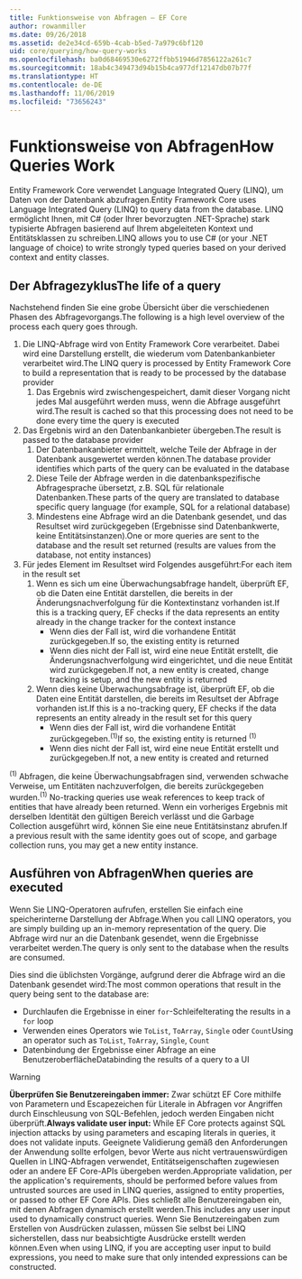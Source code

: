 ```yaml
---
title: Funktionsweise von Abfragen – EF Core
author: rowanmiller
ms.date: 09/26/2018
ms.assetid: de2e34cd-659b-4cab-b5ed-7a979c6bf120
uid: core/querying/how-query-works
ms.openlocfilehash: ba0d68469530e6272ffbb51946d7856122a261c7
ms.sourcegitcommit: 18ab4c349473d94b15b4ca977df12147db07b77f
ms.translationtype: HT
ms.contentlocale: de-DE
ms.lasthandoff: 11/06/2019
ms.locfileid: "73656243"
---
```

# <a name="how-queries-work"></a><span data-ttu-id="79a2a-102">Funktionsweise von Abfragen</span><span class="sxs-lookup"><span data-stu-id="79a2a-102">How Queries Work</span></span>

<span data-ttu-id="79a2a-103">Entity Framework Core verwendet Language Integrated Query (LINQ), um Daten von der Datenbank abzufragen.</span><span class="sxs-lookup"><span data-stu-id="79a2a-103">Entity Framework Core uses Language Integrated Query (LINQ) to query data from the database.</span></span> <span data-ttu-id="79a2a-104">LINQ ermöglicht Ihnen, mit C# (oder Ihrer bevorzugten .NET-Sprache) stark typisierte Abfragen basierend auf Ihrem abgeleiteten Kontext und Entitätsklassen zu schreiben.</span><span class="sxs-lookup"><span data-stu-id="79a2a-104">LINQ allows you to use C# (or your .NET language of choice) to write strongly typed queries based on your derived context and entity classes.</span></span>

## <a name="the-life-of-a-query"></a><span data-ttu-id="79a2a-105">Der Abfragezyklus</span><span class="sxs-lookup"><span data-stu-id="79a2a-105">The life of a query</span></span>

<span data-ttu-id="79a2a-106">Nachstehend finden Sie eine grobe Übersicht über die verschiedenen Phasen des Abfragevorgangs.</span><span class="sxs-lookup"><span data-stu-id="79a2a-106">The following is a high level overview of the process each query goes through.</span></span>

1. <span data-ttu-id="79a2a-107">Die LINQ-Abfrage wird von Entity Framework Core verarbeitet. Dabei wird eine Darstellung erstellt, die wiederum vom Datenbankanbieter verarbeitet wird.</span><span class="sxs-lookup"><span data-stu-id="79a2a-107">The LINQ query is processed by Entity Framework Core to build a representation that is ready to be processed by the database provider</span></span>
   1. <span data-ttu-id="79a2a-108">Das Ergebnis wird zwischengespeichert, damit dieser Vorgang nicht jedes Mal ausgeführt werden muss, wenn die Abfrage ausgeführt wird.</span><span class="sxs-lookup"><span data-stu-id="79a2a-108">The result is cached so that this processing does not need to be done every time the query is executed</span></span>
2. <span data-ttu-id="79a2a-109">Das Ergebnis wird an den Datenbankanbieter übergeben.</span><span class="sxs-lookup"><span data-stu-id="79a2a-109">The result is passed to the database provider</span></span>
   1. <span data-ttu-id="79a2a-110">Der Datenbankanbieter ermittelt, welche Teile der Abfrage in der Datenbank ausgewertet werden können.</span><span class="sxs-lookup"><span data-stu-id="79a2a-110">The database provider identifies which parts of the query can be evaluated in the database</span></span>
   2. <span data-ttu-id="79a2a-111">Diese Teile der Abfrage werden in die datenbankspezifische Abfragesprache übersetzt, z.B. SQL für relationale Datenbanken.</span><span class="sxs-lookup"><span data-stu-id="79a2a-111">These parts of the query are translated to database specific query language (for example, SQL for a relational database)</span></span>
   3. <span data-ttu-id="79a2a-112">Mindestens eine Abfrage wird an die Datenbank gesendet, und das Resultset wird zurückgegeben (Ergebnisse sind Datenbankwerte, keine Entitätsinstanzen).</span><span class="sxs-lookup"><span data-stu-id="79a2a-112">One or more queries are sent to the database and the result set returned (results are values from the database, not entity instances)</span></span>
3. <span data-ttu-id="79a2a-113">Für jedes Element im Resultset wird Folgendes ausgeführt:</span><span class="sxs-lookup"><span data-stu-id="79a2a-113">For each item in the result set</span></span>
   1. <span data-ttu-id="79a2a-114">Wenn es sich um eine Überwachungsabfrage handelt, überprüft EF, ob die Daten eine Entität darstellen, die bereits in der Änderungsnachverfolgung für die Kontextinstanz vorhanden ist.</span><span class="sxs-lookup"><span data-stu-id="79a2a-114">If this is a tracking query, EF checks if the data represents an entity already in the change tracker for the context instance</span></span>
      * <span data-ttu-id="79a2a-115">Wenn dies der Fall ist, wird die vorhandene Entität zurückgegeben.</span><span class="sxs-lookup"><span data-stu-id="79a2a-115">If so, the existing entity is returned</span></span>
      * <span data-ttu-id="79a2a-116">Wenn dies nicht der Fall ist, wird eine neue Entität erstellt, die Änderungsnachverfolgung wird eingerichtet, und die neue Entität wird zurückgegeben.</span><span class="sxs-lookup"><span data-stu-id="79a2a-116">If not, a new entity is created, change tracking is setup, and the new entity is returned</span></span>
   2. <span data-ttu-id="79a2a-117">Wenn dies keine Überwachungsabfrage ist, überprüft EF, ob die Daten eine Entität darstellen, die bereits im Resultset der Abfrage vorhanden ist.</span><span class="sxs-lookup"><span data-stu-id="79a2a-117">If this is a no-tracking query, EF checks if the data represents an entity already in the result set for this query</span></span>
      * <span data-ttu-id="79a2a-118">Wenn dies der Fall ist, wird die vorhandene Entität zurückgegeben.<sup>(1)</sup></span><span class="sxs-lookup"><span data-stu-id="79a2a-118">If so, the existing entity is returned <sup>(1)</sup></span></span>
      * <span data-ttu-id="79a2a-119">Wenn dies nicht der Fall ist, wird eine neue Entität erstellt und zurückgegeben.</span><span class="sxs-lookup"><span data-stu-id="79a2a-119">If not, a new entity is created and returned</span></span>

<span data-ttu-id="79a2a-120"><sup>(1)</sup> Abfragen, die keine Überwachungsabfragen sind, verwenden schwache Verweise, um Entitäten nachzuverfolgen, die bereits zurückgegeben wurden.</span><span class="sxs-lookup"><span data-stu-id="79a2a-120"><sup>(1)</sup> No-tracking queries use weak references to keep track of entities that have already been returned.</span></span> <span data-ttu-id="79a2a-121">Wenn ein vorheriges Ergebnis mit derselben Identität den gültigen Bereich verlässt und die Garbage Collection ausgeführt wird, können Sie eine neue Entitätsinstanz abrufen.</span><span class="sxs-lookup"><span data-stu-id="79a2a-121">If a previous result with the same identity goes out of scope, and garbage collection runs, you may get a new entity instance.</span></span>

## <a name="when-queries-are-executed"></a><span data-ttu-id="79a2a-122">Ausführen von Abfragen</span><span class="sxs-lookup"><span data-stu-id="79a2a-122">When queries are executed</span></span>

<span data-ttu-id="79a2a-123">Wenn Sie LINQ-Operatoren aufrufen, erstellen Sie einfach eine speicherinterne Darstellung der Abfrage.</span><span class="sxs-lookup"><span data-stu-id="79a2a-123">When you call LINQ operators, you are simply building up an in-memory representation of the query.</span></span> <span data-ttu-id="79a2a-124">Die Abfrage wird nur an die Datenbank gesendet, wenn die Ergebnisse verarbeitet werden.</span><span class="sxs-lookup"><span data-stu-id="79a2a-124">The query is only sent to the database when the results are consumed.</span></span>

<span data-ttu-id="79a2a-125">Dies sind die üblichsten Vorgänge, aufgrund derer die Abfrage wird an die Datenbank gesendet wird:</span><span class="sxs-lookup"><span data-stu-id="79a2a-125">The most common operations that result in the query being sent to the database are:</span></span>

* <span data-ttu-id="79a2a-126">Durchlaufen die Ergebnisse in einer `for`-Schleife</span><span class="sxs-lookup"><span data-stu-id="79a2a-126">Iterating the results in a `for` loop</span></span>
* <span data-ttu-id="79a2a-127">Verwenden eines Operators wie `ToList`, `ToArray`, `Single` oder `Count`</span><span class="sxs-lookup"><span data-stu-id="79a2a-127">Using an operator such as `ToList`, `ToArray`, `Single`, `Count`</span></span>
* <span data-ttu-id="79a2a-128">Datenbindung der Ergebnisse einer Abfrage an eine Benutzeroberfläche</span><span class="sxs-lookup"><span data-stu-id="79a2a-128">Databinding the results of a query to a UI</span></span>

> [!WARNING]  
> <span data-ttu-id="79a2a-129">**Überprüfen Sie Benutzereingaben immer:** Zwar schützt EF Core mithilfe von Parametern und Escapezeichen für Literale in Abfragen vor Angriffen durch Einschleusung von SQL-Befehlen, jedoch werden Eingaben nicht überprüft.</span><span class="sxs-lookup"><span data-stu-id="79a2a-129">**Always validate user input:** While EF Core protects against SQL injection attacks by using parameters and escaping literals in queries, it does not validate inputs.</span></span> <span data-ttu-id="79a2a-130">Geeignete Validierung gemäß den Anforderungen der Anwendung sollte erfolgen, bevor Werte aus nicht vertrauenswürdigen Quellen in LINQ-Abfragen verwendet, Entitätseigenschaften zugewiesen oder an andere EF Core-APIs übergeben werden.</span><span class="sxs-lookup"><span data-stu-id="79a2a-130">Appropriate validation, per the application's requirements, should be performed before values from untrusted sources are used in LINQ queries, assigned to entity properties, or passed to other EF Core APIs.</span></span> <span data-ttu-id="79a2a-131">Dies schließt alle Benutzereingaben ein, mit denen Abfragen dynamisch erstellt werden.</span><span class="sxs-lookup"><span data-stu-id="79a2a-131">This includes any user input used to dynamically construct queries.</span></span> <span data-ttu-id="79a2a-132">Wenn Sie Benutzereingaben zum Erstellen von Ausdrücken zulassen, müssen Sie selbst bei LINQ sicherstellen, dass nur beabsichtigte Ausdrücke erstellt werden können.</span><span class="sxs-lookup"><span data-stu-id="79a2a-132">Even when using LINQ, if you are accepting user input to build expressions, you need to make sure that only intended expressions can be constructed.</span></span>

